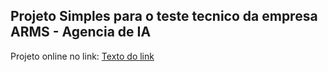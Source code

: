 ## Projeto Simples para o teste tecnico da empresa ARMS - Agencia de IA

Projeto online no link: [Texto do link](https://url-do-site.com)
